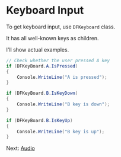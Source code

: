 # Keyboard Input

To get keyboard input, use `DFKeyboard` class.

It has all well-known keys as children.

I'll show actual examples.

```cs
// Check whether the user pressed A key
if (DFKeyBoard.A.IsPressed)
{
	Console.WriteLine("A is pressed");
}

if (DFKeyBoard.B.IsKeyDown)
{
	Console.WriteLine("B key is down");
}

if (DFKeyBoard.B.IsKeyUp)
{
	Console.WriteLine("B key is up");
}
```

Next: [Audio](../audio.md)
